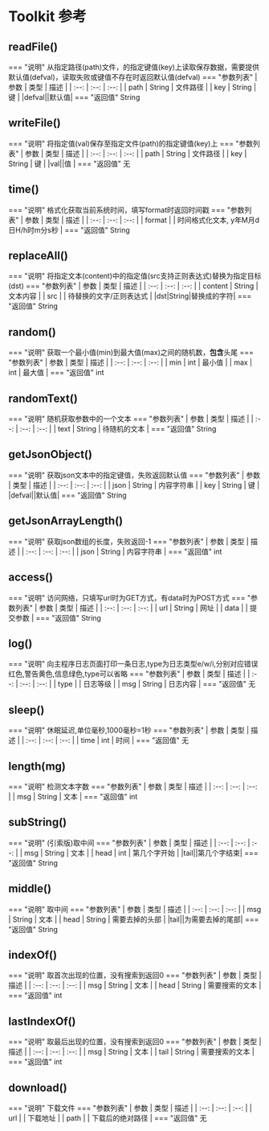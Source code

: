# Toolkit 参考
## readFile() 
=== "说明"
    从指定路径(path)文件，的指定键值(key)上读取保存数据，需要提供默认值(defval)，读取失败或键值不存在时返回默认值(defval)
=== "参数列表"
    | 参数 | 类型 | 描述 |
    | :--: | :--: | :--: |
    |    path  |   String   |    文件路径  |
    |   key   |   String   |  键    |
    |defval||默认值|
=== "返回值"
    String

## writeFile() 
=== "说明"
    将指定值(val)保存至指定文件(path)的指定键值(key)上
=== "参数列表"
    | 参数 | 类型 | 描述 |
    | :--: | :--: | :--: |
    |   path   |   String   |   文件路径   |
    |    key  |   String   | 键     |
    |val||值 |
=== "返回值"
    无 

## time() 
=== "说明"
    格式化获取当前系统时间，填写format时返回时间戳
=== "参数列表"
    | 参数 | 类型 | 描述 |
    | :--: | :--: | :--: |
    |   format   |      |   时间格式化文本, y年M月d日H/h时m分s秒   |
=== "返回值"
    String

## replaceAll() 
=== "说明"
    将指定文本(content)中的指定值(src支持正则表达式)替换为指定目标(dst)
=== "参数列表"
    | 参数 | 类型 | 描述 |
    | :--: | :--: | :--: |
    |    content  |   String   |    文本内容  |
    |     src |      |   待替换的文字/正则表达式   |
    |dst|String|替换成的字符|
=== "返回值"
    String 

## random() 
=== "说明"
    获取一个最小值(min)到最大值(max)之间的随机数，**包含**头尾
=== "参数列表"
    | 参数 | 类型 | 描述 |
    | :--: | :--: | :--: |
    |    min   |   int   |   最小值   |
    |     max |    int  |    最大值  |
=== "返回值"
    int

## randomText() 
=== "说明"
    随机获取参数中的一个文本
=== "参数列表"
    | 参数 | 类型 | 描述 |
    | :--: | :--: | :--: |
    |    text  |   String   |    待随机的文本  |
=== "返回值"
    String

## getJsonObject() 
=== "说明"
    获取json文本中的指定键值，失败返回默认值
=== "参数列表"
    | 参数 | 类型 | 描述 |
    | :--: | :--: | :--: |
    |   json   |   String   |   内容字符串   |
    |    key  |   String   |   键   |
    |defval||默认值|
=== "返回值"
    String 

## getJsonArrayLength() 
=== "说明"
    获取json数组的长度，失败返回-1
=== "参数列表"
    | 参数 | 类型 | 描述 |
    | :--: | :--: | :--: |
    |   json   |   String   |  内容字符串     |
=== "返回值"
    int

## access() 
=== "说明"
    访问网络，只填写url时为GET方式，有data时为POST方式
=== "参数列表"
    | 参数 | 类型 | 描述 |
    | :--: | :--: | :--: |
    |    url  |   String   |    网址  |
    |  data    |     |    提交参数  |
=== "返回值"
    String 

## log() 
=== "说明"
    向主程序日志页面打印一条日志,type为日志类型e/w/i,分别对应错误红色,警告黄色,信息绿色,type可以省略
=== "参数列表"
    | 参数 | 类型 | 描述 |
    | :--: | :--: | :--: |
    |    type  |      |   日志等级   |
    |    msg  |   String   |   日志内容   |
=== "返回值"
    无 

## sleep() 
=== "说明"
    休眠延迟,单位毫秒,1000毫秒=1秒
=== "参数列表"
    | 参数 | 类型 | 描述 |
    | :--: | :--: | :--: |
    |   time   |   int   |  时间    |
=== "返回值"
    无 

## length(mg) 
=== "说明"
    检测文本字数
=== "参数列表"
    | 参数 | 类型 | 描述 |
    | :--: | :--: | :--: |
    |  msg    |   String   | 文本     |
=== "返回值"
    int 


## subString()
=== "说明"
    (引索版)取中间
=== "参数列表"
    | 参数 | 类型 | 描述 |
    | :--: | :--: | :--: |
    |  msg    |    String  |   文本   |
    |     head |   int   |  第几个字开始    |
    |tail||第几个字结束|
=== "返回值"
    String

## middle() 
=== "说明"
    取中间
=== "参数列表"
    | 参数 | 类型 | 描述 |
    | :--: | :--: | :--: |
    | msg     |   String   |   文本   |
    |  head    |    String  | 需要去掉的头部     |
    |tail||为需要去掉的尾部|
=== "返回值"
    String 

## indexOf()
=== "说明"
    取首次出现的位置，没有搜索到返回0
=== "参数列表"
    | 参数 | 类型 | 描述 |
    | :--: | :--: | :--: |
    |    msg  |   String   |  文本    |
    |    head  |   String   | 需要搜索的文本     |
=== "返回值"
    int

## lastIndexOf()
=== "说明"
    取最后出现的位置，没有搜索到返回0
=== "参数列表"
    | 参数 | 类型 | 描述 |
    | :--: | :--: | :--: |
    |   msg   |   String   |  文本 |
    |     tail    |   String   | 需要搜索的文本     |
=== "返回值"
    int


## download()
=== "说明"
    下载文件
=== "参数列表"
    | 参数 | 类型 | 描述 |
    | :--: | :--: | :--: |
    |  url    |      |   下载地址   |
    |    path  |      |  下载后的绝对路径    |
=== "返回值"
    无
